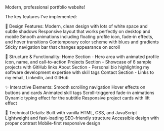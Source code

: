 
Modern, professional portfolio website! 

The key features I've implemented:

🎨 Design Features:
Modern, clean design with lots of white space and subtle shadows
Responsive layout that works perfectly on desktop and mobile
Smooth animations including floating profile icon, fade-in effects, and hover transitions
Contemporary color scheme with blues and gradients
Sticky navigation bar that changes appearance on scroll

📱 Structure & Functionality:
Home Section - Hero area with animated profile icon, name, and call-to-action
Projects Section - Showcase of 6 sample projects with GitHub links
About Section - Personal bio highlighting my software development expertise with skill tags
Contact Section - Links to my email, LinkedIn, and GitHub

✨ Interactive Elements:
Smooth scrolling navigation
Hover effects on buttons and cards
Animated skill tags
Scroll-triggered fade-in animations
Dynamic typing effect for the subtitle
Responsive project cards with lift effect

🔧 Technical Details:
Built with vanilla HTML, CSS, and JavaScript
Lightweight and fast-loading
SEO-friendly structure
Accessible design with proper contrast
Mobile-first responsive design
